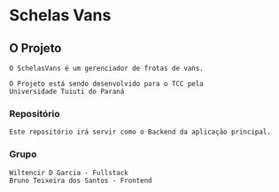 # Schelas Vans

## O Projeto
```
O SchelasVans é um gerenciador de frotas de vans.

O Projeto está sendo desenvolvido para o TCC pela
Universidade Tuiuti do Paraná
```

### Repositório
```
Este repositório irá servir como o Backend da aplicação principal.
```


### Grupo
```
Wiltencir D Garcia - Fullstack
Bruno Teixeira dos Santos - Frontend
```

